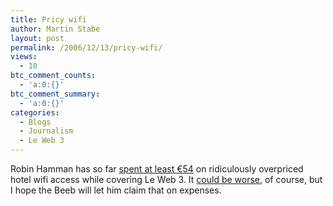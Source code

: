 ```yaml
---
title: Pricy wifi
author: Martin Stabe
layout: post
permalink: /2006/12/13/pricy-wifi/
views:
  - 10
btc_comment_counts:
  - 'a:0:{}'
btc_comment_summary:
  - 'a:0:{}'
categories:
  - Blogs
  - Journalism
  - Le Web 3
---
```

Robin Hamman has so far [spent at least €54][1] on ridiculously overpriced hotel wifi access while covering Le Web 3. It [could be worse][2], of course, but I hope the Beeb will let him claim that on expenses.

 [1]: http://www.cybersoc.com/2006/12/le_web_3_stats.html
 [2]: http://www.benhammersley.com/Ben/Blog/C9043A4D-F791-4B7F-A8A7-3484779B4748.html